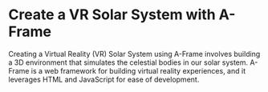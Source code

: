 # Create a VR Solar System with A-Frame
Creating a Virtual Reality (VR) Solar System using A-Frame involves building a 3D environment that simulates the celestial bodies in our solar system. A-Frame is a web framework for building virtual reality experiences, and it leverages HTML and JavaScript for ease of development. 
